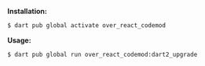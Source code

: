 **Installation:**

```bash
$ dart pub global activate over_react_codemod
```

**Usage:**

```bash
$ dart pub global run over_react_codemod:dart2_upgrade
```
